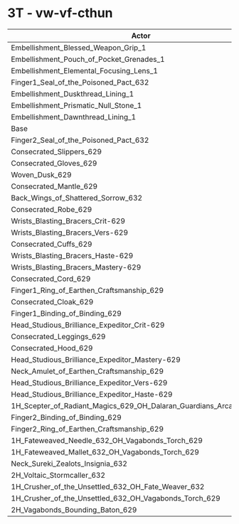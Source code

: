 # 3T - vw-vf-cthun
| Actor | DPS | Increase |
|---|:---:|:---:|
|Embellishment_Blessed_Weapon_Grip_1|2063011|3.42%|
|Embellishment_Pouch_of_Pocket_Grenades_1|2004602|0.50%|
|Embellishment_Elemental_Focusing_Lens_1|2000596|0.29%|
|Finger1_Seal_of_the_Poisoned_Pact_632|1998330|0.18%|
|Embellishment_Duskthread_Lining_1|1995522|0.04%|
|Embellishment_Prismatic_Null_Stone_1|1995365|0.03%|
|Embellishment_Dawnthread_Lining_1|1994942|0.01%|
|Base|1994713|0.00%|
|Finger2_Seal_of_the_Poisoned_Pact_632|1994517|-0.01%|
|Consecrated_Slippers_629|1994286|-0.02%|
|Consecrated_Gloves_629|1992654|-0.10%|
|Woven_Dusk_629|1992251|-0.12%|
|Consecrated_Mantle_629|1992214|-0.13%|
|Back_Wings_of_Shattered_Sorrow_632|1992202|-0.13%|
|Consecrated_Robe_629|1991932|-0.14%|
|Wrists_Blasting_Bracers_Crit-629|1991282|-0.17%|
|Wrists_Blasting_Bracers_Vers-629|1990205|-0.23%|
|Consecrated_Cuffs_629|1989740|-0.25%|
|Wrists_Blasting_Bracers_Haste-629|1989316|-0.27%|
|Wrists_Blasting_Bracers_Mastery-629|1988892|-0.29%|
|Consecrated_Cord_629|1988811|-0.30%|
|Finger1_Ring_of_Earthen_Craftsmanship_629|1988028|-0.34%|
|Consecrated_Cloak_629|1987806|-0.35%|
|Finger1_Binding_of_Binding_629|1987664|-0.35%|
|Head_Studious_Brilliance_Expeditor_Crit-629|1985805|-0.45%|
|Consecrated_Leggings_629|1984423|-0.52%|
|Consecrated_Hood_629|1984020|-0.54%|
|Head_Studious_Brilliance_Expeditor_Mastery-629|1982592|-0.61%|
|Neck_Amulet_of_Earthen_Craftsmanship_629|1982349|-0.62%|
|Head_Studious_Brilliance_Expeditor_Vers-629|1981704|-0.65%|
|Head_Studious_Brilliance_Expeditor_Haste-629|1980208|-0.73%|
|1H_Scepter_of_Radiant_Magics_629_OH_Dalaran_Guardians_Arcanotool_632|1969136|-1.28%|
|Finger2_Binding_of_Binding_629|1965932|-1.44%|
|Finger2_Ring_of_Earthen_Craftsmanship_629|1965851|-1.45%|
|1H_Fateweaved_Needle_632_OH_Vagabonds_Torch_629|1960976|-1.69%|
|1H_Fateweaved_Mallet_632_OH_Vagabonds_Torch_629|1960498|-1.72%|
|Neck_Sureki_Zealots_Insignia_632|1927894|-3.35%|
|2H_Voltaic_Stormcaller_632|1833373|-8.09%|
|1H_Crusher_of_the_Unsettled_632_OH_Fate_Weaver_632|1694640|-15.04%|
|1H_Crusher_of_the_Unsettled_632_OH_Vagabonds_Torch_629|1690092|-15.27%|
|2H_Vagabonds_Bounding_Baton_629|1639387|-17.81%|
